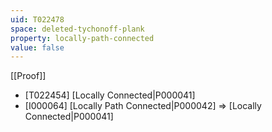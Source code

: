 ```yaml
---
uid: T022478
space: deleted-tychonoff-plank
property: locally-path-connected
value: false
---
```

[[Proof]]

* [T022454] [Locally Connected|P000041]
* [I000064] [Locally Path Connected|P000042] => [Locally Connected|P000041]

